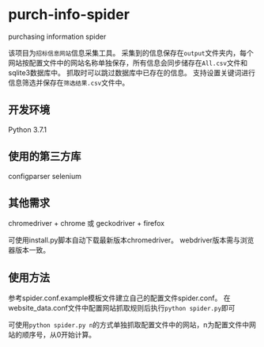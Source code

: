 # purch-info-spider
purchasing information spider

该项目为`招标信息网站`信息采集工具。
采集到的信息保存在`output`文件夹内，每个网站按配置文件中的网站名称单独保存，所有信息会同步储存在`All.csv`文件和sqlite3数据库中。
抓取时可以跳过数据库中已存在的信息。
支持设置关键词进行信息筛选并保存在`筛选结果.csv`文件中。

## 开发环境
Python 3.7.1

## 使用的第三方库
configparser
selenium

## 其他需求
chromedriver  +  chrome
或
geckodriver  + firefox

可使用install.py脚本自动下载最新版本chromedriver。
webdriver版本需与浏览器版本一致。

## 使用方法
参考spider.conf.example模板文件建立自己的配置文件spider.conf。
在website_data.conf文件中配置网站抓取规则后执行`python spider.py`即可

可使用`python spider.py n`的方式单独抓取配置文件中的网站，n为配置文件中网站的顺序号，从0开始计算。
